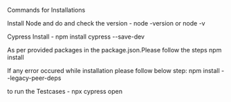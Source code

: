 Commands for Installations

Install Node and do and check the version - node -version or node -v

Cypress Install - npm install cypress --save-dev

As per provided packages in the package.json.Please follow the steps
npm install 

If any error occured while installation please follow below step:
npm install --legacy-peer-deps 

to run the Testcases - npx cypress open

